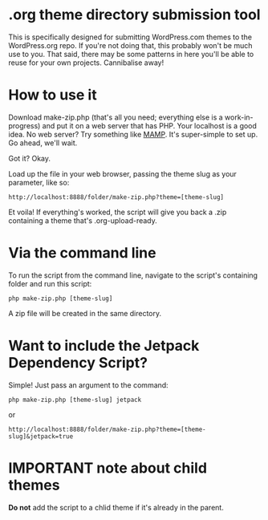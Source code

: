 # .org theme directory submission tool

This is specifically designed for submitting WordPress.com themes to the WordPress.org repo. If you're not doing that, this probably won't be much use to you. That said, there may be some patterns in here you'll be able to reuse for your own projects. Cannibalise away!

# How to use it

Download make-zip.php (that's all you need; everything else is a work-in-progress) and put it on a web server that has PHP. Your localhost is a good idea. No web server? Try something like [MAMP](https://mamp.info). It's super-simple to set up. Go ahead, we'll wait.

Got it? Okay.

Load up the file in your web browser, passing the theme slug as your parameter, like so:

`http://localhost:8888/folder/make-zip.php?theme=[theme-slug]`

Et voila! If everything's worked, the script will give you back a .zip containing a theme that's .org-upload-ready.

# Via the command line

To run the script from the command line, navigate to the script's containing folder and run this script:

`php make-zip.php [theme-slug]`

A zip file will be created in the same directory.

# Want to include the Jetpack Dependency Script?

Simple! Just pass an argument to the command:

`php make-zip.php [theme-slug] jetpack`

or

`http://localhost:8888/folder/make-zip.php?theme=[theme-slug]&jetpack=true`

# IMPORTANT note about child themes

**Do not** add the script to a chlid theme if it's already in the parent. 
